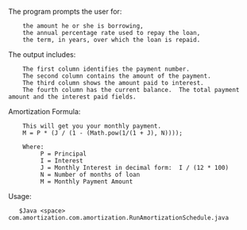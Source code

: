 
The program prompts the user for:

		the amount he or she is borrowing,
		the annual percentage rate used to repay the loan,
		the term, in years, over which the loan is repaid.

The output includes:

		The first column identifies the payment number.
		The second column contains the amount of the payment.
		The third column shows the amount paid to interest.
		The fourth column has the current balance.  The total payment amount and the interest paid fields.

Amortization Formula:

        This will get you your monthly payment.
        M = P * (J / (1 - (Math.pow(1/(1 + J), N))));

        Where:
             P = Principal
             I = Interest
             J = Monthly Interest in decimal form:  I / (12 * 100)
             N = Number of months of loan
             M = Monthly Payment Amount



Usage:

       $Java <space> com.amortization.com.amortization.RunAmortizationSchedule.java





